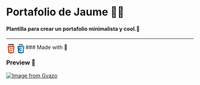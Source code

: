# Portafolio de Jaume 🧍‍♂️

#### Plantilla para crear un portafolio minimalista y cool.🌟

<hr>
### Made with 🔨

<a href="https://devdocs.io/html/" target="_blank">
<img align="left" alt="HTML5" width="26px" src="https://raw.githubusercontent.com/github/explore/80688e429a7d4ef2fca1e82350fe8e3517d3494d/topics/html/html.png" />
<a/>
  
<a href="https://devdocs.io/css/" target="_blank">
<img align="left" alt="CSS" width="26px" src="https://raw.githubusercontent.com/github/explore/80688e429a7d4ef2fca1e82350fe8e3517d3494d/topics/css/css.png" />
<a/>
<br>

### Preview 📸

<a href="https://gyazo.com/151ebec214d99d0ff3bed1216ddc439a"><img src="https://i.gyazo.com/151ebec214d99d0ff3bed1216ddc439a.png" alt="Image from Gyazo" width="744.8"/></a>
